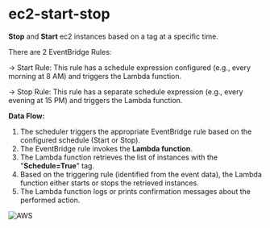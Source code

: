 # ec2-start-stop
**Stop** and **Start** ec2 instances based on a tag at a specific time.

There are 2 EventBridge Rules:

-> Start Rule: This rule has a schedule expression configured (e.g., every morning at 8 AM) and triggers the Lambda function.

-> Stop Rule: This rule has a separate schedule expression (e.g., every evening at 15 PM) and triggers the Lambda function.

**Data Flow:**

1. The scheduler triggers the appropriate EventBridge rule based on the configured schedule (Start or Stop).
2. The EventBridge rule invokes the **Lambda function**.
3. The Lambda function retrieves the list of instances with the "**Schedule=True**" tag.
4. Based on the triggering rule (identified from the event data), the Lambda function either starts or stops the retrieved instances.
5. The Lambda function logs or prints confirmation messages about the performed action.

![AWS](https://github.com/akashnair26/ec2-start-stop/assets/46457464/4e4742b0-074e-4538-921a-16c64d8812b4)
